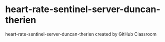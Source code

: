 # heart-rate-sentinel-server-duncan-therien
heart-rate-sentinel-server-duncan-therien created by GitHub Classroom
